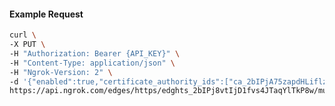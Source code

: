 <!-- Code generated for API Clients. DO NOT EDIT. -->

#### Example Request

```bash
curl \
-X PUT \
-H "Authorization: Bearer {API_KEY}" \
-H "Content-Type: application/json" \
-H "Ngrok-Version: 2" \
-d '{"enabled":true,"certificate_authority_ids":["ca_2bIPjA75zapdHLiflzuOSRDUFqQ"]}' \
https://api.ngrok.com/edges/https/edghts_2bIPj8vtIjD1fvs4JTaqYlTkP8w/mutual_tls
```
